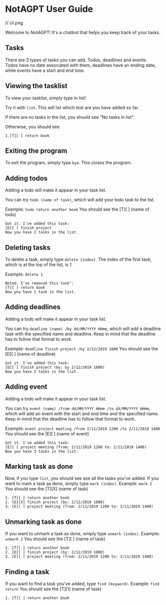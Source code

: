 # NotAGPT User Guide

// Ui.png

Welcome to NotAGPT! It's a chatbot that helps you keep track of your tasks.

## Tasks

There are 3 types of tasks you can add. Todos, deadlines and events.
Todos have no date associated with them, deadlines have an ending date, while events have a start and end time.


## Viewing the tasklist

To view your tasklist, simply type in list!

Try it with `list`. This will list which test are you have added so far.

If there are no tasks in the list, you should see "No tasks in list".

Otherwise, you should see 
```
1.[T][ ] return book
```

## Exiting the program

To exit the program, simply type `bye`. This closes the program.

## Adding todos

Adding a todo will make it appear in your task list.

You can try `todo (name of task)`, which will add your todo task to the list.

Example: `todo return another book`
You should see the [T][ ] (name of todo)
```
Got it. I've added this task:
[D][ ] finish project
Now you have 2 tasks in the list.
```

## Deleting tasks

To delete a task, simply type `delete {index}`. The index of the first task, which is at the top of the list, is 1.

Example: `delete 1`
```
Noted. I've removed this task":
[T][ ] return book
Now you have 1 task in the list.
```

## Adding deadlines

Adding a todo will make it appear in your task list.

You can try `deadline (name) /by dd/MM/YYYY HHmm`, which will add a deadline task with the specified name and deadline.
Keep in mind that the deadline has to follow that format to work.

Example: `deadline finish project /by 2/12/2019 1800`
You should see the [D][ ] (name of deadline)
```
Got it. I've added this task:
[D][ ] finish project (by: by 2/12/2019 1800)
Now you have 2 tasks in the list.
```

## Adding event

Adding a todo will make it appear in your task list.

You can try `event (name) /from dd/MM/YYYY HHmm /to dd/MM/YYYY HHmm`, which will add an event with the start and end time and the specified name.
Keep in mind that the deadline has to follow that format to work.

Example: `event project meeting /from 2/11/2019 1200 /to 2/11/2019 1400`
You should see the [E][ ] (name of event)
```
Got it. I've added this task:
[E][ ] project meeting (from: 2/11/2019 1200 to: 2/11/2019 1400)
Now you have 3 tasks in the list.
```

## Marking task as done
Now, if you type `list`, you should see see all the tasks you've added.
If you want to mark a task as done, simply type `mark (index)`. 
Example: `mark 2`
You should see the [T][X] (name of task)
```
1. [T][ ] return another book
2. [D][X] finish project (by: 2/12/2019 1800)
3. [E][ ] project meeting (from: 2/11/2019 1200 to: 2/11/2019 1400)
```

## Unmarking task as done
If you want to unmark a task as done, simply type `unmark (index)`. 
Example: `unmark 2`
You should see the [T][ ] (name of task)
```
1. [T][ ] return another book
2. [D][ ] finish project (by: 2/12/2019 1800)
3. [E][ ] project meeting (from: 2/11/2019 1200 to: 2/11/2019 1400)
```

## Finding a task
If you want to find a task you've added, type `find (keyword)`. 
Example: `find return`
You should see the [T][1] (name of task)
```
1. [T][ ] return another book
```
